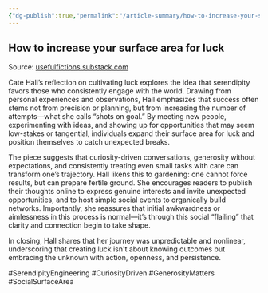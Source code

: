 ```yaml
---
{"dg-publish":true,"permalink":"/article-summary/how-to-increase-your-surface-area-for-luck/","title":"How to increase your surface area for luck","tags":["article","summary"],"created":"2025-07-24T04:33:18.952+07:00","updated":"2025-08-07T06:03:09.316+07:00"}
---
```



## How to increase your surface area for luck  

Source: [usefulfictions.substack.com](https://usefulfictions.substack.com/p/how-to-increase-your-surface-area)

Cate Hall’s reflection on cultivating luck explores the idea that serendipity favors those who consistently engage with the world. Drawing from personal experiences and observations, Hall emphasizes that success often stems not from precision or planning, but from increasing the number of attempts—what she calls “shots on goal.” By meeting new people, experimenting with ideas, and showing up for opportunities that may seem low-stakes or tangential, individuals expand their surface area for luck and position themselves to catch unexpected breaks.

The piece suggests that curiosity-driven conversations, generosity without expectations, and consistently treating even small tasks with care can transform one’s trajectory. Hall likens this to gardening: one cannot force results, but can prepare fertile ground. She encourages readers to publish their thoughts online to express genuine interests and invite unexpected opportunities, and to host simple social events to organically build networks. Importantly, she reassures that initial awkwardness or aimlessness in this process is normal—it’s through this social “flailing” that clarity and connection begin to take shape.

In closing, Hall shares that her journey was unpredictable and nonlinear, underscoring that creating luck isn't about knowing outcomes but embracing the unknown with action, openness, and persistence.

#SerendipityEngineering #CuriosityDriven #GenerosityMatters #SocialSurfaceArea
